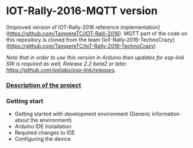 # IOT-Rally-2016-MQTT version

[Improved version of IOT-Rally-2016 reference implementation] (https://github.com/TampereTC/IOT-Ralli-2016). MQTT part of the code on this repository is cloned from the team [IoT-Rally-2016-TechnoCrazy] (https://github.com/TampereTC/IoT-Rally-2016-TechnoCrazy) 

_Note that in order to use this version in Arduino then updates for esp-link SW is required as well, Release 2.2 beta2 or later. https://github.com/jeelabs/esp-link/releases._

### [Description of the project](https://github.com/TampereTC/IOT-Rally-2016-MQTT/blob/master/Description.md)
### Getting start
- Getting started with development environment (Generic information about the environment)
- Arduino IDE Installation 
- Required changes to IDE
- Configuring the device



